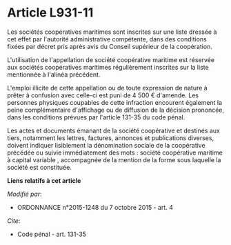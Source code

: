 # Article L931-11

Les sociétés coopératives maritimes sont inscrites sur une liste dressée à cet effet par l'autorité administrative
compétente, dans des conditions fixées par décret pris après avis du Conseil supérieur de la coopération.

L'utilisation de l'appellation de société coopérative maritime est réservée aux sociétés coopératives maritimes régulièrement
inscrites sur la liste mentionnée à l'alinéa précédent.

L'emploi illicite de cette appellation ou de toute expression de nature à prêter à confusion avec celle-ci est puni de 4 500
€ d'amende. Les personnes physiques coupables de cette infraction encourent également la peine complémentaire d'affichage ou
de diffusion de la décision prononcée, dans les conditions prévues par l'article 131-35 du code pénal. 

Les actes et documents émanant de la société coopérative et destinés aux tiers, notamment les lettres, factures, annonces et
publications diverses, doivent indiquer lisiblement la dénomination sociale de la coopérative précédée ou suivie
immédiatement des mots : société coopérative maritime à capital variable , accompagnée de la mention de la forme sous
laquelle la société est constituée.

**Liens relatifs à cet article**

_Modifié par_:

  - ORDONNANCE n°2015-1248 du 7 octobre 2015 - art. 4

_Cite_:

  - Code pénal - art. 131-35
